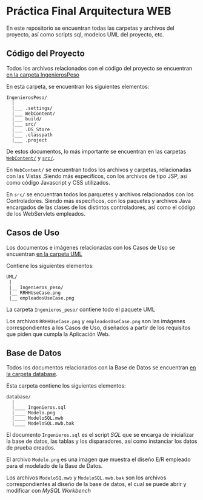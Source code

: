 # Práctica Final Arquitectura WEB

En este repositorio se encuentran todas las carpetas y archivos del proyecto, así como scripts sql, modelos UML del proyecto, etc.

## Código del Proyecto

Todos los archivos relacionados con el código del proyecto se encuentran [en la carpeta IngenierosPeso](./IngenierosPeso)

En esta carpeta, se encuentran los siguientes elementos:
```
IngenierosPeso/
  |
  |___ .settings/
  |___ WebContent/
  |___ build/
  |___ src/
  |___ .DS_Store
  |___ .classpath
  |___ .project
```

De estos documentos, lo más importante se encuentran en las carpetas [`WebContent/`](./IngenierosPeso/WebContent) y [`src/`](./IngenierosPeso/src).

En `WebContent/` se encuentran todos los archivos y carpetas, relacionadas con las Vistas .Siendo más específicos, con los archivos de tipo JSP, así como código
Javascript y CSS utilizados.

En `src/` se encuentran todos los parquetes y archivos relacionados con los Controladores. Siendo más específicos, con los paquetes y archivos Java encargados de
las clases de los distintos controladores, así como el código de los WebServlets empleados.

## Casos de Uso

Los documentos e imágenes relacionadas con los Casos de Uso se encuentran [en la carpeta UML](./UML)

Contiene los siguientes elementos:
```
UML/
 |
 |__ Ingenieros_peso/
 |__ RRHHUseCase.png
 |__ empleadosUseCase.png
```

La carpeta `Ingenieros_peso/` contiene todo el paquete UML

Los archivos `RRHHUseCase.png` y `empleadosUseCase.png` son las imágenes correspondientes a los Casos de Uso, diseñados a partir de los requisitos que piden que 
cumpla la Aplicación Web.

## Base de Datos

Todos los documentos relacionados con la Base de Datos se encuentran [en la carpeta database](./database).

Esta carpeta contiene los siguientes elementos:
```
database/
  |
  |____ Ingenieros.sql
  |____ Modelo.png
  |____ ModeloSQL.mwb
  |____ ModeloSQL.mwb.bak
```

El documento `Ingenieros.sql` es el script _SQL_ que se encarga de inicializar la base de datos, las tablas y los disparadores, así como instanciar los datos de prueba
creados.

El archivo `Modelo.png` es una imagen que muestra el diseño E/R empleado para el modelado de la Base de Datos.

Los archivos `ModeloSQ.mwb` y `ModeloSQL.mwb.bak` son los archivos correspondientes al diseño de la base de datos, el cual se puede abrir y modificar con _MySQL Workbench_


